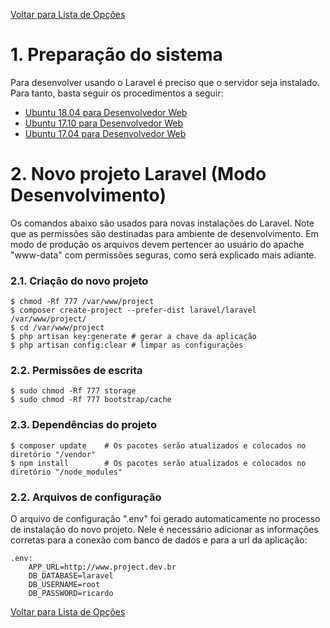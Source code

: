 [Voltar para Lista de Opções](../readme.md)

# 1. Preparação do sistema

Para desenvolver usando o Laravel é preciso que o servidor seja instalado. Para tanto, basta seguir os procedimentos a seguir:

* [Ubuntu 18.04 para Desenvolvedor Web](ubuntu-18.04-devel.md)
* [Ubuntu 17.10 para Desenvolvedor Web](ubuntu-17.10-devel.md)
* [Ubuntu 17.04 para Desenvolvedor Web](ubuntu-17.04-devel.md)

# 2. Novo projeto Laravel (Modo Desenvolvimento)

Os comandos abaixo são usados para novas instalações do Laravel. Note que as permissões são destinadas para ambiente de desenvolvimento. Em modo de produção os arquivos devem pertencer ao usuário do apache "www-data" com permissões seguras, como será explicado mais adiante.

### 2.1. Criação do novo projeto

```
$ chmod -Rf 777 /var/www/project
$ composer create-project --prefer-dist laravel/laravel /var/www/project/
$ cd /var/www/project
$ php artisan key:generate # gerar a chave da aplicação
$ php artisan config:clear # limpar as configurações
```

### 2.2. Permissões de escrita

```
$ sudo chmod -Rf 777 storage
$ sudo chmod -Rf 777 bootstrap/cache
```

### 2.3. Dependências do projeto

```
$ composer update    # Os pacotes serão atualizados e colocados no diretório "/vendor"
$ npm install        # Os pacotes serão atualizados e colocados no diretório "/node_modules"
```

### 2.2. Arquivos de configuração

O arquivo de configuração ".env" foi gerado automaticamente no processo de instalação do novo projeto.
Nele é necessário adicionar as informações corretas para a conexão com banco de dados e para a url da aplicação:

```
.env:
    APP_URL=http://www.project.dev.br
    DB_DATABASE=laravel
    DB_USERNAME=root
    DB_PASSWORD=ricardo
```

[Voltar para Lista de Opções](../readme.md)
